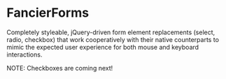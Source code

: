 FancierForms
============

Completely styleable, jQuery-driven form element replacements (select, radio, checkbox) that work cooperatively with their native counterparts to mimic the expected user experience for both mouse and keyboard interactions.

NOTE: Checkboxes are coming next!